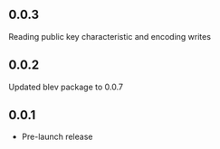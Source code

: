 ## 0.0.3

Reading public key characteristic and encoding writes

## 0.0.2

Updated blev package to 0.0.7

## 0.0.1

* Pre-launch release
